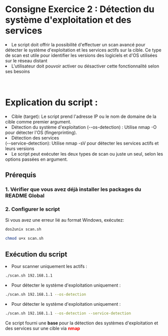 # Consigne Exercice 2 : Détection du système d'exploitation et des services

<li> Le script doit offrir la possibilité d'effectuer un scan avancé pour détecter le système d'exploitation
et les services actifs sur la cible. Ce type de scan est utile pour identifier les versions des logiciels et 
d'OS utilisées sur le réseau distant </li>
<li> L'utilisateur doit pouvoir activer ou désactiver cette fonctionnalité selon ses besoins </li>
<br> </br>

# Explication du script :

<li> Cible (target): Le script prend l'adresse IP ou le nom de domaine de la cible 
comme premier argument. </li>

<li> Détection du système d'exploitation (--os-detection) : Utilise nmap -O pour 
détecter l'OS (fingerprinting). </li>

<li> Détection des services <br>
(--service-detection): Utilise nmap -sV pour détecter les services actifs et leurs versions </li>

<li> Le script peut exécuter les deux types de scan ou juste un seul, selon les options passées en argument. </li>

## Prérequis

### 1. Vérifier que vous avez déjà installer les packages du README Global

### 2. Configurer le script

Si vous avez une erreur lié au format Windows, exécutez:

```bash
dos2unix scan.sh
```

```bash
chmod u+x scan.sh
```

## Exécution du script

<li> Pour scanner uniquement les actifs :</li>

```bash
./scan.sh 192.168.1.1 
```
<li> Pour détecter le système d'exploitation uniquement : </li>

```bash
./scan.sh 192.168.1.1 --os-detection
```

<li> Pour détecter le système d'exploitation uniquement : </li>

```bash
./scan.sh 192.168.1.1 --os-detection --service-detection
```

Ce script fourni une <strong> base </strong> pour la détection des systèmes d'exploitation et des services sur une cible via **<span style="color:red">nmap</span>**




